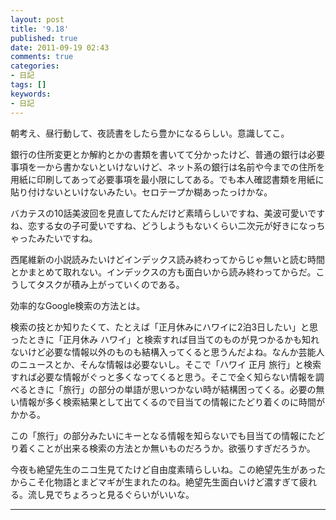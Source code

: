 ```yaml
---
layout: post
title: '9.18'
published: true
date: 2011-09-19 02:43
comments: true
categories:
- 日記
tags: []
keywords:
- 日記
---
```

朝考え、昼行動して、夜読書をしたら豊かになるらしい。意識してこ。

銀行の住所変更とか解約とかの書類を書いてて分かったけど、普通の銀行は必要事項を一から書かないといけないけど、ネット系の銀行は名前や今までの住所を用紙に印刷してあって必要事項を最小限にしてある。でも本人確認書類を用紙に貼り付けないといけないみたい。セロテープか糊あったっけかな。

バカテスの10話美波回を見直してたんだけど素晴らしいですね、美波可愛いですね、恋する女の子可愛いですね、どうしようもないくらい二次元が好きになっちゃったみたいですね。

西尾維新の小説読みたいけどインデックス読み終わってからじゃ無いと読む時間とかまとめて取れない。インデックスの方も面白いから読み終わってからだ。こうしてタスクが積み上がっていくのである。

効率的なGoogle検索の方法とは。

検索の技とか知りたくて、たとえば「正月休みにハワイに2泊3日したい」と思ったときに「正月休み ハワイ」と検索すれば目当てのものが見つかるかも知れないけど必要な情報以外のものも結構入ってくると思うんだよね。なんか芸能人のニュースとか、そんな情報は必要ないし。そこで「ハワイ 正月 旅行」と検索すれば必要な情報がぐっと多くなってくると思う。そこで全く知らない情報を調べるときに「旅行」の部分の単語が思いつかない時が結構困ってくる。必要の無い情報が多く検索結果として出てくるので目当ての情報にたどり着くのに時間がかかる。

この「旅行」の部分みたいにキーとなる情報を知らないでも目当ての情報にたどり着くことが出来る検索の方法とか無いものだろうか。欲張りすぎだろうか。

今夜も絶望先生のニコ生見てたけど自由度素晴らしいね。この絶望先生があったからこそ化物語とまどマギが生まれたのね。絶望先生面白いけど濃すぎて疲れる。流し見でちょろっと見るぐらいがいいな。

---

